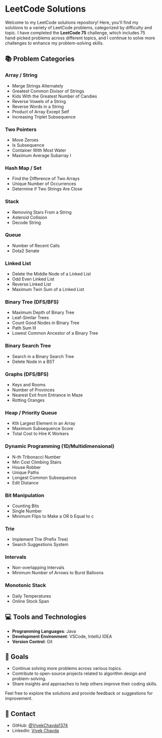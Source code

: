# LeetCode Solutions

Welcome to my LeetCode solutions repository! Here, you'll find my solutions to a variety of LeetCode problems, categorized by difficulty and topic. I have completed the **LeetCode 75** challenge, which includes 75 hand-picked problems across different topics, and I continue to solve more challenges to enhance my problem-solving skills.


## 📚 Problem Categories

### Array / String
- Merge Strings Alternately
- Greatest Common Divisor of Strings
- Kids With the Greatest Number of Candies
- Reverse Vowels of a String
- Reverse Words in a String
- Product of Array Except Self
- Increasing Triplet Subsequence

### Two Pointers
- Move Zeroes
- Is Subsequence
- Container With Most Water
- Maximum Average Subarray I

### Hash Map / Set
- Find the Difference of Two Arrays
- Unique Number of Occurrences
- Determine if Two Strings Are Close

### Stack
- Removing Stars From a String
- Asteroid Collision
- Decode String

### Queue
- Number of Recent Calls
- Dota2 Senate

### Linked List
- Delete the Middle Node of a Linked List
- Odd Even Linked List
- Reverse Linked List
- Maximum Twin Sum of a Linked List

### Binary Tree (DFS/BFS)
- Maximum Depth of Binary Tree
- Leaf-Similar Trees
- Count Good Nodes in Binary Tree
- Path Sum III
- Lowest Common Ancestor of a Binary Tree

### Binary Search Tree
- Search in a Binary Search Tree
- Delete Node in a BST

### Graphs (DFS/BFS)
- Keys and Rooms
- Number of Provinces
- Nearest Exit from Entrance in Maze
- Rotting Oranges

### Heap / Priority Queue
- Kth Largest Element in an Array
- Maximum Subsequence Score
- Total Cost to Hire K Workers

### Dynamic Programming (1D/Multidimensional)
- N-th Tribonacci Number
- Min Cost Climbing Stairs
- House Robber
- Unique Paths
- Longest Common Subsequence
- Edit Distance

### Bit Manipulation
- Counting Bits
- Single Number
- Minimum Flips to Make a OR b Equal to c

### Trie
- Implement Trie (Prefix Tree)
- Search Suggestions System

### Intervals
- Non-overlapping Intervals
- Minimum Number of Arrows to Burst Balloons

### Monotonic Stack
- Daily Temperatures
- Online Stock Span

## 💻 Tools and Technologies

- **Programming Languages**: Java
- **Development Environment**: VSCode, IntelliJ IDEA
- **Version Control**: Git

## 🎯 Goals

- Continue solving more problems across various topics.
- Contribute to open-source projects related to algorithm design and problem-solving.
- Share insights and approaches to help others improve their coding skills.

Feel free to explore the solutions and provide feedback or suggestions for improvement.

## 📢 Contact

- GitHub: [@VivekChavda1374](https://github.com/Vivekchavda1374)
- LinkedIn: [Vivek Chavda](https://www.linkedin.com/in/vivek-chavda-018380220/)
